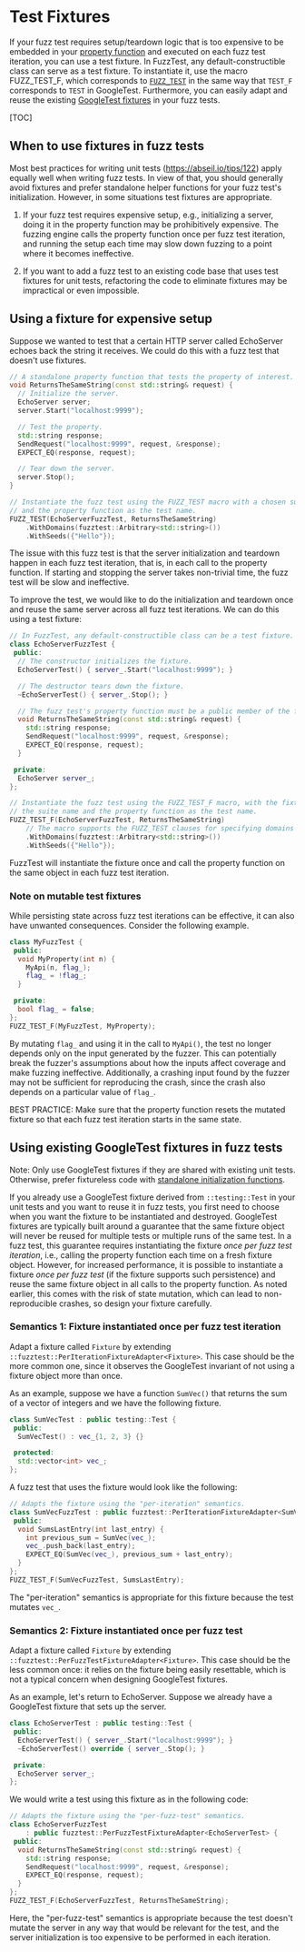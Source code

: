 # Test Fixtures

If your fuzz test requires setup/teardown logic that is too expensive to be
embedded in your [property function](fuzz-test-macro.md#the-property-function)
and executed on each fuzz test iteration, you can use a
test fixture.
In FuzzTest, any default-constructible class can serve as a test fixture.
To instantiate it, use the macro 
FUZZ_TEST_F,
which corresponds to [`FUZZ_TEST`](fuzz-test-macro.md) in the same way that
`TEST_F` corresponds to `TEST` in GoogleTest. Furthermore, you can easily adapt
and reuse the existing
[GoogleTest fixtures](https://google.github.io/googletest/primer.html#same-data-multiple-tests)
in your fuzz tests.

[TOC]

## When to use fixtures in fuzz tests

Most best practices for writing unit tests
(https://abseil.io/tips/122)
apply equally well when writing fuzz tests. In view of that, you should
generally avoid fixtures and prefer standalone helper functions for your fuzz
test's initialization. However, in some situations test fixtures are
appropriate.

1.  If your fuzz test requires expensive setup, e.g., initializing a server,
    doing it in the property function may be prohibitively expensive. The
    fuzzing engine calls the property function once per fuzz test iteration, and
    running the setup each time may slow down fuzzing to a point where it
    becomes ineffective.

2.  If you want to add a fuzz test to an existing code base that uses test
    fixtures for unit tests, refactoring the code to eliminate fixtures may be
    impractical or even impossible.

## Using a fixture for expensive setup

Suppose we wanted to test that a certain HTTP server called EchoServer echoes
back the string it receives. We could do this with a fuzz test that doesn't use
fixtures.

```c++
// A standalone property function that tests the property of interest.
void ReturnsTheSameString(const std::string& request) {
  // Initialize the server.
  EchoServer server;
  server.Start("localhost:9999");

  // Test the property.
  std::string response;
  SendRequest("localhost:9999", request, &response);
  EXPECT_EQ(response, request);

  // Tear down the server.
  server.Stop();
}

// Instantiate the fuzz test using the FUZZ_TEST macro with a chosen suite name
// and the property function as the test name.
FUZZ_TEST(EchoServerFuzzTest, ReturnsTheSameString)
    .WithDomains(fuzztest::Arbitrary<std::string>())
    .WithSeeds({"Hello"});
```

The issue with this fuzz test is that the server initialization and teardown
happen in each fuzz test iteration, that is, in each call to the property
function. If starting and stopping the server takes non-trivial time, the fuzz
test will be slow and ineffective.

To improve the test, we would like to do the initialization and teardown once
and reuse the same server across all fuzz test iterations. We can do this using
a test fixture:

```c++
// In FuzzTest, any default-constructible class can be a test fixture.
class EchoServerFuzzTest {
 public:
  // The constructor initializes the fixture.
  EchoServerTest() { server_.Start("localhost:9999"); }

  // The destructor tears down the fixture.
  ~EchoServerTest() { server_.Stop(); }

  // The fuzz test's property function must be a public member of the fixture.
  void ReturnsTheSameString(const std::string& request) {
    std::string response;
    SendRequest("localhost:9999", request, &response);
    EXPECT_EQ(response, request);
  }

 private:
  EchoServer server_;
};

// Instantiate the fuzz test using the FUZZ_TEST_F macro, with the fixture as
// the suite name and the property function as the test name.
FUZZ_TEST_F(EchoServerFuzzTest, ReturnsTheSameString)
    // The macro supports the FUZZ_TEST clauses for specifying domains and seeds.
    .WithDomains(fuzztest::Arbitrary<std::string>())
    .WithSeeds({"Hello"});
```

FuzzTest will instantiate the fixture once and call the property function
on the same object in each fuzz test iteration.

### Note on mutable test fixtures

While persisting state across fuzz test iterations can be effective, it can also
have unwanted consequences. Consider the following example.

```c++
class MyFuzzTest {
 public:
  void MyProperty(int n) {
    MyApi(n, flag_);
    flag_ = !flag_;
  }

 private:
  bool flag_ = false;
};
FUZZ_TEST_F(MyFuzzTest, MyProperty);
```

By mutating `flag_` and using it in the call to `MyApi()`, the test no longer
depends only on the input generated by the fuzzer. This can potentially break
the fuzzer's assumptions about how the inputs affect coverage and make fuzzing
ineffective. Additionally, a crashing input found by the fuzzer may not be
sufficient for reproducing the crash, since the crash also depends on a
particular value of `flag_`.

BEST PRACTICE: Make sure that the property function resets the mutated fixture
so that each fuzz test iteration starts in the same state.

## Using existing GoogleTest fixtures in fuzz tests

Note: Only use GoogleTest fixtures if they are shared with existing unit tests.
Otherwise, prefer fixtureless code with
[standalone initialization functions](https://abseil.io/tips/122).

If you already use a GoogleTest fixture derived from `::testing::Test` in your
unit tests and you want to reuse it in fuzz tests, you first need to choose when
you want the fixture to be instantiated and destroyed. GoogleTest fixtures are
typically built around a guarantee that the same fixture object will never be
reused for multiple tests or multiple runs of the same test. In a fuzz test,
this guarantee requires instantiating the fixture *once per fuzz test
iteration*, i.e., calling the property function each time on a fresh fixture
object. However, for increased performance, it is possible to instantiate a
fixture *once per fuzz test* (if the fixture supports such persistence) and
reuse the same fixture object in all calls to the property function. As noted
earlier, this comes with the risk of state mutation, which can lead to
non-reproducible crashes, so design your fixture carefully.

### Semantics 1: Fixture instantiated once per fuzz test iteration

Adapt a fixture called `Fixture` by extending
`::fuzztest::PerIterationFixtureAdapter<Fixture>`. This case should be the more
common one, since it observes the GoogleTest invariant of not using a fixture
object more than once.

As an example, suppose we have a function `SumVec()` that returns the sum of a
vector of integers and we have the following fixture.

```c++
class SumVecTest : public testing::Test {
 public:
  SumVecTest() : vec_{1, 2, 3} {}

 protected:
  std::vector<int> vec_;
};
```

A fuzz test that uses the fixture would look like the following:

```c++
// Adapts the fixture using the "per-iteration" semantics.
class SumVecFuzzTest : public fuzztest::PerIterationFixtureAdapter<SumVecTest> {
 public:
  void SumsLastEntry(int last_entry) {
    int previous_sum = SumVec(vec_);
    vec_.push_back(last_entry);
    EXPECT_EQ(SumVec(vec_), previous_sum + last_entry);
  }
};
FUZZ_TEST_F(SumVecFuzzTest, SumsLastEntry);
```

The "per-iteration" semantics is appropriate for this fixture because the test
mutates `vec_`.

### Semantics 2: Fixture instantiated once per fuzz test

Adapt a fixture called `Fixture` by extending
`::fuzztest::PerFuzzTestFixtureAdapter<Fixture>`. This case should be the less
common once: it relies on the fixture being easily resettable, which is not a
typical concern when designing GoogleTest fixtures.

As an example, let's return to EchoServer. Suppose we already have a GoogleTest
fixture that sets up the server.

```c++
class EchoServerTest : public testing::Test {
 public:
  EchoServerTest() { server_.Start("localhost:9999"); }
  ~EchoServerTest() override { server_.Stop(); }

 private:
  EchoServer server_;
};
```

We would write a test using this fixture as in the following code:

```c++
// Adapts the fixture using the "per-fuzz-test" semantics.
class EchoServerFuzzTest
    : public fuzztest::PerFuzzTestFixtureAdapter<EchoServerTest> {
 public:
  void ReturnsTheSameString(const std::string& request) {
    std::string response;
    SendRequest("localhost:9999", request, &response);
    EXPECT_EQ(response, request);
  }
};
FUZZ_TEST_F(EchoServerFuzzTest, ReturnsTheSameString);
```

Here, the "per-fuzz-test" semantics is appropriate because the test doesn't
mutate the server in any way that would be relevant for the test, and the server
initialization is too expensive to be performed in each iteration.
